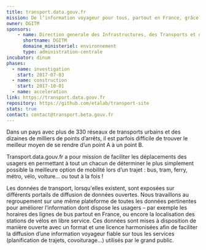 ```yaml
---
title: transport.data.gouv.fr
mission: De l’information voyageur pour tous, partout en France, grâce à l’ouverture des données.
owner: DGITM
sponsors:
    - name: Direction generale des Infrastructures, des Transports et de la Mer
      shortname: DGITM
      domaine_ministeriel: environnement
      type: administration-centrale
incubator: dinum
phases:
  - name: investigation
    start: 2017-07-03
  - name: construction
    start: 2017-10-01
  - name: acceleration
link: https://transport.data.gouv.fr
repository: https://github.com/etalab/transport-site
stats: true
contact: contact@transport.beta.gouv.fr
---
```


Dans un pays avec plus de 330 réseaux de transports urbains et des dizaines de milliers de points d’arrêts, il est parfois difficile de trouver le meilleur moyen de se rendre d’un point A à un point B. 

Transport.data.gouv.fr a pour mission de faciliter les déplacements des usagers en permettant à tout un chacun de déterminer le plus simplement possible la meilleure option de mobilité lors d’un trajet : bus, tram, ferry, métro, vélo, voiture… ou tout à la fois !

Les données de transport, lorsqu'elles existent, sont exposées sur différents portails de diffusion de données ouvertes. Nous travaillons au regroupement sur une même plateforme de toutes les données pertinentes pour améliorer l’information dont dispose les usagers – par exemple les horaires des lignes de bus partout en France, ou encore la localisation des stations de vélos en libre service. Ces données sont mises à disposition de manière ouverte avec un format et une licence harmonisées afin de faciliter la diffusion d’une information voyageur fiable sur tous les services (planification de trajets, covoiturage…) utilisés par le grand public.
